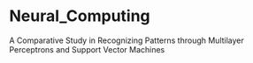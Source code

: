 # Neural_Computing
A Comparative Study in Recognizing Patterns through Multilayer Perceptrons and Support Vector Machines
